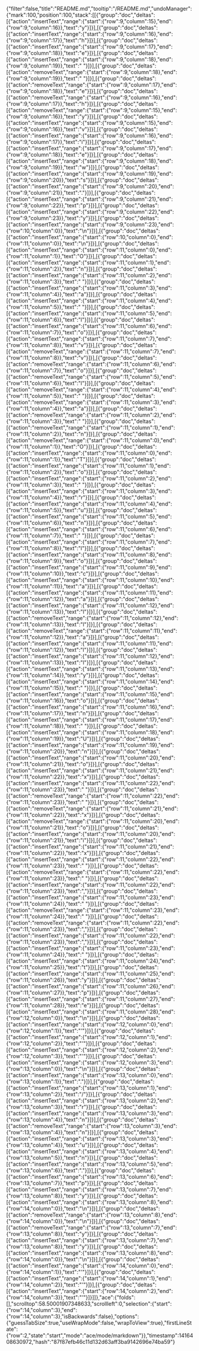 {"filter":false,"title":"README.md","tooltip":"/README.md","undoManager":{"mark":100,"position":100,"stack":[[{"group":"doc","deltas":[{"action":"insertText","range":{"start":{"row":9,"column":15},"end":{"row":9,"column":16}},"text":"y"}]}],[{"group":"doc","deltas":[{"action":"insertText","range":{"start":{"row":9,"column":16},"end":{"row":9,"column":17}},"text":"h"}]}],[{"group":"doc","deltas":[{"action":"insertText","range":{"start":{"row":9,"column":17},"end":{"row":9,"column":18}},"text":"e"}]}],[{"group":"doc","deltas":[{"action":"insertText","range":{"start":{"row":9,"column":18},"end":{"row":9,"column":19}},"text":" "}]}],[{"group":"doc","deltas":[{"action":"removeText","range":{"start":{"row":9,"column":18},"end":{"row":9,"column":19}},"text":" "}]}],[{"group":"doc","deltas":[{"action":"removeText","range":{"start":{"row":9,"column":17},"end":{"row":9,"column":18}},"text":"e"}]}],[{"group":"doc","deltas":[{"action":"removeText","range":{"start":{"row":9,"column":16},"end":{"row":9,"column":17}},"text":"h"}]}],[{"group":"doc","deltas":[{"action":"removeText","range":{"start":{"row":9,"column":15},"end":{"row":9,"column":16}},"text":"y"}]}],[{"group":"doc","deltas":[{"action":"insertText","range":{"start":{"row":9,"column":15},"end":{"row":9,"column":16}},"text":"v"}]}],[{"group":"doc","deltas":[{"action":"insertText","range":{"start":{"row":9,"column":16},"end":{"row":9,"column":17}},"text":"i"}]}],[{"group":"doc","deltas":[{"action":"insertText","range":{"start":{"row":9,"column":17},"end":{"row":9,"column":18}},"text":"e"}]}],[{"group":"doc","deltas":[{"action":"insertText","range":{"start":{"row":9,"column":18},"end":{"row":9,"column":19}},"text":"w"}]}],[{"group":"doc","deltas":[{"action":"insertText","range":{"start":{"row":9,"column":19},"end":{"row":9,"column":20}},"text":"s"}]}],[{"group":"doc","deltas":[{"action":"insertText","range":{"start":{"row":9,"column":20},"end":{"row":9,"column":21}},"text":"."}]}],[{"group":"doc","deltas":[{"action":"insertText","range":{"start":{"row":9,"column":21},"end":{"row":9,"column":22}},"text":"p"}]}],[{"group":"doc","deltas":[{"action":"insertText","range":{"start":{"row":9,"column":22},"end":{"row":9,"column":23}},"text":"y"}]}],[{"group":"doc","deltas":[{"action":"insertText","range":{"start":{"row":9,"column":23},"end":{"row":10,"column":0}},"text":"\n"}]}],[{"group":"doc","deltas":[{"action":"insertText","range":{"start":{"row":10,"column":0},"end":{"row":11,"column":0}},"text":"\n"}]}],[{"group":"doc","deltas":[{"action":"insertText","range":{"start":{"row":11,"column":0},"end":{"row":11,"column":1}},"text":"O"}]}],[{"group":"doc","deltas":[{"action":"insertText","range":{"start":{"row":11,"column":1},"end":{"row":11,"column":2}},"text":"n"}]}],[{"group":"doc","deltas":[{"action":"insertText","range":{"start":{"row":11,"column":2},"end":{"row":11,"column":3}},"text":" "}]}],[{"group":"doc","deltas":[{"action":"insertText","range":{"start":{"row":11,"column":3},"end":{"row":11,"column":4}},"text":"a"}]}],[{"group":"doc","deltas":[{"action":"insertText","range":{"start":{"row":11,"column":4},"end":{"row":11,"column":5}},"text":" "}]}],[{"group":"doc","deltas":[{"action":"insertText","range":{"start":{"row":11,"column":5},"end":{"row":11,"column":6}},"text":"l"}]}],[{"group":"doc","deltas":[{"action":"insertText","range":{"start":{"row":11,"column":6},"end":{"row":11,"column":7}},"text":"o"}]}],[{"group":"doc","deltas":[{"action":"insertText","range":{"start":{"row":11,"column":7},"end":{"row":11,"column":8}},"text":"v"}]}],[{"group":"doc","deltas":[{"action":"removeText","range":{"start":{"row":11,"column":7},"end":{"row":11,"column":8}},"text":"v"}]}],[{"group":"doc","deltas":[{"action":"removeText","range":{"start":{"row":11,"column":6},"end":{"row":11,"column":7}},"text":"o"}]}],[{"group":"doc","deltas":[{"action":"removeText","range":{"start":{"row":11,"column":5},"end":{"row":11,"column":6}},"text":"l"}]}],[{"group":"doc","deltas":[{"action":"removeText","range":{"start":{"row":11,"column":4},"end":{"row":11,"column":5}},"text":" "}]}],[{"group":"doc","deltas":[{"action":"removeText","range":{"start":{"row":11,"column":3},"end":{"row":11,"column":4}},"text":"a"}]}],[{"group":"doc","deltas":[{"action":"removeText","range":{"start":{"row":11,"column":2},"end":{"row":11,"column":3}},"text":" "}]}],[{"group":"doc","deltas":[{"action":"removeText","range":{"start":{"row":11,"column":1},"end":{"row":11,"column":2}},"text":"n"}]}],[{"group":"doc","deltas":[{"action":"removeText","range":{"start":{"row":11,"column":0},"end":{"row":11,"column":1}},"text":"O"}]}],[{"group":"doc","deltas":[{"action":"insertText","range":{"start":{"row":11,"column":0},"end":{"row":11,"column":1}},"text":"T"}]}],[{"group":"doc","deltas":[{"action":"insertText","range":{"start":{"row":11,"column":1},"end":{"row":11,"column":2}},"text":"o"}]}],[{"group":"doc","deltas":[{"action":"insertText","range":{"start":{"row":11,"column":2},"end":{"row":11,"column":3}},"text":" "}]}],[{"group":"doc","deltas":[{"action":"insertText","range":{"start":{"row":11,"column":3},"end":{"row":11,"column":4}},"text":"r"}]}],[{"group":"doc","deltas":[{"action":"insertText","range":{"start":{"row":11,"column":4},"end":{"row":11,"column":5}},"text":"u"}]}],[{"group":"doc","deltas":[{"action":"insertText","range":{"start":{"row":11,"column":5},"end":{"row":11,"column":6}},"text":"n"}]}],[{"group":"doc","deltas":[{"action":"insertText","range":{"start":{"row":11,"column":6},"end":{"row":11,"column":7}},"text":" "}]}],[{"group":"doc","deltas":[{"action":"insertText","range":{"start":{"row":11,"column":7},"end":{"row":11,"column":8}},"text":"l"}]}],[{"group":"doc","deltas":[{"action":"insertText","range":{"start":{"row":11,"column":8},"end":{"row":11,"column":9}},"text":"o"}]}],[{"group":"doc","deltas":[{"action":"insertText","range":{"start":{"row":11,"column":9},"end":{"row":11,"column":10}},"text":"c"}]}],[{"group":"doc","deltas":[{"action":"insertText","range":{"start":{"row":11,"column":10},"end":{"row":11,"column":11}},"text":"a"}]}],[{"group":"doc","deltas":[{"action":"insertText","range":{"start":{"row":11,"column":11},"end":{"row":11,"column":12}},"text":"a"}]}],[{"group":"doc","deltas":[{"action":"insertText","range":{"start":{"row":11,"column":12},"end":{"row":11,"column":13}},"text":"l"}]}],[{"group":"doc","deltas":[{"action":"removeText","range":{"start":{"row":11,"column":12},"end":{"row":11,"column":13}},"text":"l"}]}],[{"group":"doc","deltas":[{"action":"removeText","range":{"start":{"row":11,"column":11},"end":{"row":11,"column":12}},"text":"a"}]}],[{"group":"doc","deltas":[{"action":"insertText","range":{"start":{"row":11,"column":11},"end":{"row":11,"column":12}},"text":"l"}]}],[{"group":"doc","deltas":[{"action":"insertText","range":{"start":{"row":11,"column":12},"end":{"row":11,"column":13}},"text":"l"}]}],[{"group":"doc","deltas":[{"action":"insertText","range":{"start":{"row":11,"column":13},"end":{"row":11,"column":14}},"text":"y"}]}],[{"group":"doc","deltas":[{"action":"insertText","range":{"start":{"row":11,"column":14},"end":{"row":11,"column":15}},"text":" "}]}],[{"group":"doc","deltas":[{"action":"insertText","range":{"start":{"row":11,"column":15},"end":{"row":11,"column":16}},"text":"o"}]}],[{"group":"doc","deltas":[{"action":"insertText","range":{"start":{"row":11,"column":16},"end":{"row":11,"column":17}},"text":"n"}]}],[{"group":"doc","deltas":[{"action":"insertText","range":{"start":{"row":11,"column":17},"end":{"row":11,"column":18}},"text":" "}]}],[{"group":"doc","deltas":[{"action":"insertText","range":{"start":{"row":11,"column":18},"end":{"row":11,"column":19}},"text":"U"}]}],[{"group":"doc","deltas":[{"action":"insertText","range":{"start":{"row":11,"column":19},"end":{"row":11,"column":20}},"text":"n"}]}],[{"group":"doc","deltas":[{"action":"insertText","range":{"start":{"row":11,"column":20},"end":{"row":11,"column":21}},"text":"o"}]}],[{"group":"doc","deltas":[{"action":"insertText","range":{"start":{"row":11,"column":21},"end":{"row":11,"column":22}},"text":"x"}]}],[{"group":"doc","deltas":[{"action":"insertText","range":{"start":{"row":11,"column":22},"end":{"row":11,"column":23}},"text":" "}]}],[{"group":"doc","deltas":[{"action":"removeText","range":{"start":{"row":11,"column":22},"end":{"row":11,"column":23}},"text":" "}]}],[{"group":"doc","deltas":[{"action":"removeText","range":{"start":{"row":11,"column":21},"end":{"row":11,"column":22}},"text":"x"}]}],[{"group":"doc","deltas":[{"action":"removeText","range":{"start":{"row":11,"column":20},"end":{"row":11,"column":21}},"text":"o"}]}],[{"group":"doc","deltas":[{"action":"insertText","range":{"start":{"row":11,"column":20},"end":{"row":11,"column":21}},"text":"i"}]}],[{"group":"doc","deltas":[{"action":"insertText","range":{"start":{"row":11,"column":21},"end":{"row":11,"column":22}},"text":"x"}]}],[{"group":"doc","deltas":[{"action":"insertText","range":{"start":{"row":11,"column":22},"end":{"row":11,"column":23}},"text":" "}]}],[{"group":"doc","deltas":[{"action":"removeText","range":{"start":{"row":11,"column":22},"end":{"row":11,"column":23}},"text":" "}]}],[{"group":"doc","deltas":[{"action":"insertText","range":{"start":{"row":11,"column":22},"end":{"row":11,"column":23}},"text":","}]}],[{"group":"doc","deltas":[{"action":"insertText","range":{"start":{"row":11,"column":23},"end":{"row":11,"column":24}},"text":" "}]}],[{"group":"doc","deltas":[{"action":"removeText","range":{"start":{"row":11,"column":23},"end":{"row":11,"column":24}},"text":" "}]}],[{"group":"doc","deltas":[{"action":"removeText","range":{"start":{"row":11,"column":22},"end":{"row":11,"column":23}},"text":","}]}],[{"group":"doc","deltas":[{"action":"insertText","range":{"start":{"row":11,"column":22},"end":{"row":11,"column":23}},"text":","}]}],[{"group":"doc","deltas":[{"action":"insertText","range":{"start":{"row":11,"column":23},"end":{"row":11,"column":24}},"text":" "}]}],[{"group":"doc","deltas":[{"action":"insertText","range":{"start":{"row":11,"column":24},"end":{"row":11,"column":25}},"text":"t"}]}],[{"group":"doc","deltas":[{"action":"insertText","range":{"start":{"row":11,"column":25},"end":{"row":11,"column":26}},"text":"y"}]}],[{"group":"doc","deltas":[{"action":"insertText","range":{"start":{"row":11,"column":26},"end":{"row":11,"column":27}},"text":"p"}]}],[{"group":"doc","deltas":[{"action":"insertText","range":{"start":{"row":11,"column":27},"end":{"row":11,"column":28}},"text":"e"}]}],[{"group":"doc","deltas":[{"action":"insertText","range":{"start":{"row":11,"column":28},"end":{"row":12,"column":0}},"text":"\n"}]}],[{"group":"doc","deltas":[{"action":"insertText","range":{"start":{"row":12,"column":0},"end":{"row":12,"column":1}},"text":"'"}]}],[{"group":"doc","deltas":[{"action":"insertText","range":{"start":{"row":12,"column":1},"end":{"row":12,"column":2}},"text":"'"}]}],[{"group":"doc","deltas":[{"action":"insertText","range":{"start":{"row":12,"column":2},"end":{"row":12,"column":3}},"text":"'"}]}],[{"group":"doc","deltas":[{"action":"insertText","range":{"start":{"row":12,"column":3},"end":{"row":13,"column":0}},"text":"\n"}]}],[{"group":"doc","deltas":[{"action":"insertText","range":{"start":{"row":13,"column":0},"end":{"row":13,"column":1}},"text":"."}]}],[{"group":"doc","deltas":[{"action":"insertText","range":{"start":{"row":13,"column":1},"end":{"row":13,"column":2}},"text":"/"}]}],[{"group":"doc","deltas":[{"action":"insertText","range":{"start":{"row":13,"column":2},"end":{"row":13,"column":3}},"text":"r"}]}],[{"group":"doc","deltas":[{"action":"insertText","range":{"start":{"row":13,"column":3},"end":{"row":13,"column":4}},"text":"n"}]}],[{"group":"doc","deltas":[{"action":"removeText","range":{"start":{"row":13,"column":3},"end":{"row":13,"column":4}},"text":"n"}]}],[{"group":"doc","deltas":[{"action":"insertText","range":{"start":{"row":13,"column":3},"end":{"row":13,"column":4}},"text":"u"}]}],[{"group":"doc","deltas":[{"action":"insertText","range":{"start":{"row":13,"column":4},"end":{"row":13,"column":5}},"text":"n"}]}],[{"group":"doc","deltas":[{"action":"insertText","range":{"start":{"row":13,"column":5},"end":{"row":13,"column":6}},"text":"."}]}],[{"group":"doc","deltas":[{"action":"insertText","range":{"start":{"row":13,"column":6},"end":{"row":13,"column":7}},"text":"p"}]}],[{"group":"doc","deltas":[{"action":"insertText","range":{"start":{"row":13,"column":7},"end":{"row":13,"column":8}},"text":"y"}]}],[{"group":"doc","deltas":[{"action":"insertText","range":{"start":{"row":13,"column":8},"end":{"row":14,"column":0}},"text":"\n"}]}],[{"group":"doc","deltas":[{"action":"removeText","range":{"start":{"row":13,"column":8},"end":{"row":14,"column":0}},"text":"\n"}]}],[{"group":"doc","deltas":[{"action":"removeText","range":{"start":{"row":13,"column":7},"end":{"row":13,"column":8}},"text":"y"}]}],[{"group":"doc","deltas":[{"action":"insertText","range":{"start":{"row":13,"column":7},"end":{"row":13,"column":8}},"text":"y"}]}],[{"group":"doc","deltas":[{"action":"insertText","range":{"start":{"row":13,"column":8},"end":{"row":14,"column":0}},"text":"\n"}]}],[{"group":"doc","deltas":[{"action":"insertText","range":{"start":{"row":14,"column":0},"end":{"row":14,"column":1}},"text":"'"}]}],[{"group":"doc","deltas":[{"action":"insertText","range":{"start":{"row":14,"column":1},"end":{"row":14,"column":2}},"text":"'"}]}],[{"group":"doc","deltas":[{"action":"insertText","range":{"start":{"row":14,"column":2},"end":{"row":14,"column":3}},"text":"'"}]}]]},"ace":{"folds":[],"scrolltop":58.50001907348633,"scrollleft":0,"selection":{"start":{"row":14,"column":3},"end":{"row":14,"column":3},"isBackwards":false},"options":{"guessTabSize":true,"useWrapMode":false,"wrapToView":true},"firstLineState":{"row":2,"state":"start","mode":"ace/mode/markdown"}},"timestamp":1416408630972,"hash":"87f87efb46c11d132d63aff3ba9142696e74ba59"}